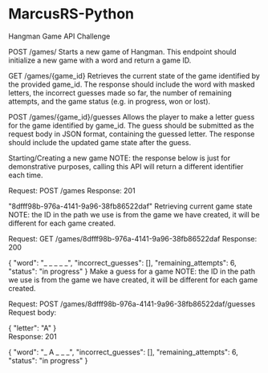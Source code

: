 # MarcusRS-Python

Hangman Game API Challenge

POST /games/
Starts a new game of Hangman. This endpoint should initialize a new game with a word and return a game ID.

GET /games/{game_id}
Retrieves the current state of the game identified by the provided game_id. The response should include the word with masked letters, the incorrect guesses made so far, the number of remaining attempts, and the game status (e.g. in progress, won or lost).

POST /games/{game_id}/guesses
Allows the player to make a letter guess for the game identified by game_id. The guess should be submitted as the request body in JSON format, containing the guessed letter. The response should include the updated game state after the guess.


Starting/Creating a new game
NOTE: the response below is just for demonstrative purposes, calling this API will return a different identifier each time.

Request: POST /games
Response: 201

"8dfff98b-976a-4141-9a96-38fb86522daf"
Retrieving current game state
NOTE: the ID in the path we use is from the game we have created, it will be different for each game created.

Request: GET /games/8dfff98b-976a-4141-9a96-38fb86522daf
Response: 200

{
  "word": "_ _ _ _ _",
  "incorrect_guesses": [],
  "remaining_attempts": 6,
  "status": "in progress"
}
Make a guess for a game
NOTE: the ID in the path we use is from the game we have created, it will be different for each game created.

Request: POST /games/8dfff98b-976a-4141-9a96-38fb86522daf/guesses
Request body:

{ "letter": "A" }  
Response: 201

{
  "word": "_ A _ _ _",
  "incorrect_guesses": [],
  "remaining_attempts": 6,
  "status": "in progress"
}
